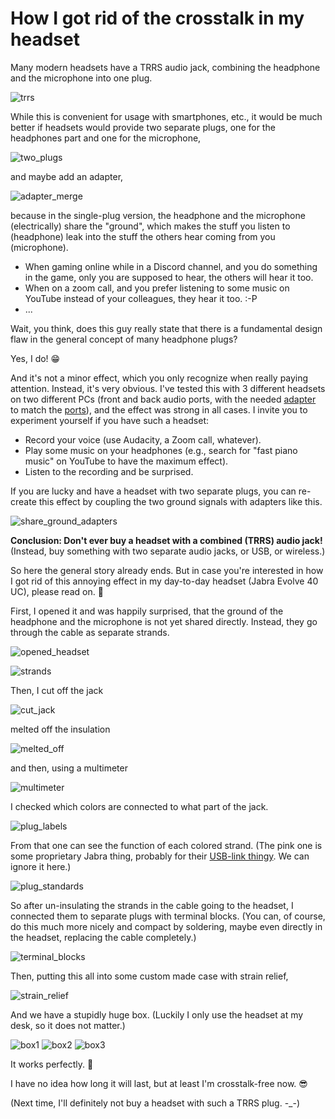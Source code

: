 # How I got rid of the crosstalk in my headset

Many modern headsets have a TRRS audio jack, combining the headphone and the microphone into one plug.

![trrs](how_i_got_rid_of_the_crosstalk_in_my_headset/trrs.jpg)

While this is convenient for usage with smartphones, etc., it would be much better if headsets would provide two separate plugs, one for the headphones part and one for the microphone,

![two_plugs](how_i_got_rid_of_the_crosstalk_in_my_headset/two_plugs.jpg)

and maybe add an adapter,

![adapter_merge](how_i_got_rid_of_the_crosstalk_in_my_headset/adapter_merge.jpg)

because in the single-plug version, the headphone and the microphone (electrically) share the "ground", which makes the stuff you listen to (headphone) leak into the stuff the others hear coming from you (microphone).
- When gaming online while in a Discord channel, and you do something in the game, only you are supposed to hear, the others will hear it too.
- When on a zoom call, and you prefer listening to some music on YouTube instead of your colleagues, they hear it too. :-P
- ...

Wait, you think, does this guy really state that there is a fundamental design flaw in the general concept of many headphone plugs?

Yes, I do! :grin:

And it's not a minor effect, which you only recognize when really paying attention. Instead, it's very obvious. I've tested this with 3 different headsets on two different PCs (front and back audio ports, with the needed [adapter](how_i_got_rid_of_the_crosstalk_in_my_headset/adapter_split.jpg) to match the [ports](how_i_got_rid_of_the_crosstalk_in_my_headset/soundcars.jpg)), and the effect was strong in all cases. I invite you to experiment yourself if you have such a headset:
- Record your voice (use Audacity, a Zoom call, whatever).
- Play some music on your headphones (e.g., search for "fast piano music" on YouTube to have the maximum effect).
- Listen to the recording and be surprised.

If you are lucky and have a headset with two separate plugs, you can re-create this effect by coupling the two ground signals with adapters like this.

![share_ground_adapters](how_i_got_rid_of_the_crosstalk_in_my_headset/share_ground_adapters.jpg)

**Conclusion: Don't ever buy a headset with a combined (TRRS) audio jack!** (Instead, buy something with two separate audio jacks, or USB, or wireless.)

So here the general story already ends. But in case you're interested in how I got rid of this annoying effect in my day-to-day headset (Jabra Evolve 40 UC), please read on. :slightly_smiling_face:

First, I opened it and was happily surprised, that the ground of the headphone and the microphone is not yet shared directly. Instead, they go through the cable as separate strands.

![opened_headset](how_i_got_rid_of_the_crosstalk_in_my_headset/opened_headset.jpg)

![strands](how_i_got_rid_of_the_crosstalk_in_my_headset/strands.jpg)

Then, I cut off the jack

![cut_jack](how_i_got_rid_of_the_crosstalk_in_my_headset/cut_jack.jpg)

melted off the insulation

![melted_off](how_i_got_rid_of_the_crosstalk_in_my_headset/melted_off.jpg)

and then, using a multimeter

![multimeter](how_i_got_rid_of_the_crosstalk_in_my_headset/multimeter.jpg)

I checked which colors are connected to what part of the jack.

![plug_labels](how_i_got_rid_of_the_crosstalk_in_my_headset/plug_labels.jpg)

From that one can see the function of each colored strand. (The pink one is some proprietary Jabra thing, probably for their [USB-link thingy](how_i_got_rid_of_the_crosstalk_in_my_headset/jabra_usb.jpg). We can ignore it here.)

![plug_standards](how_i_got_rid_of_the_crosstalk_in_my_headset/plug_standards.jpg)

So after un-insulating the strands in the cable going to the headset, I connected them to separate plugs with terminal blocks. (You can, of course, do this much more nicely and compact by soldering, maybe even directly in the headset, replacing the cable completely.)

![terminal_blocks](how_i_got_rid_of_the_crosstalk_in_my_headset/terminal_blocks.jpg)

Then, putting this all into some custom made case with strain relief,

![strain_relief](how_i_got_rid_of_the_crosstalk_in_my_headset/strain_relief.jpg)

And we have a stupidly huge box. (Luckily I only use the headset at my desk, so it does not matter.)

![box1](how_i_got_rid_of_the_crosstalk_in_my_headset/box1.jpg) ![box2](how_i_got_rid_of_the_crosstalk_in_my_headset/box2.jpg) ![box3](how_i_got_rid_of_the_crosstalk_in_my_headset/box3.jpg)

It works perfectly. :tada:

I have no idea how long it will last, but at least I'm crosstalk-free now. :sunglasses:

(Next time, I'll definitely not buy a headset with such a TRRS plug. -_-)
